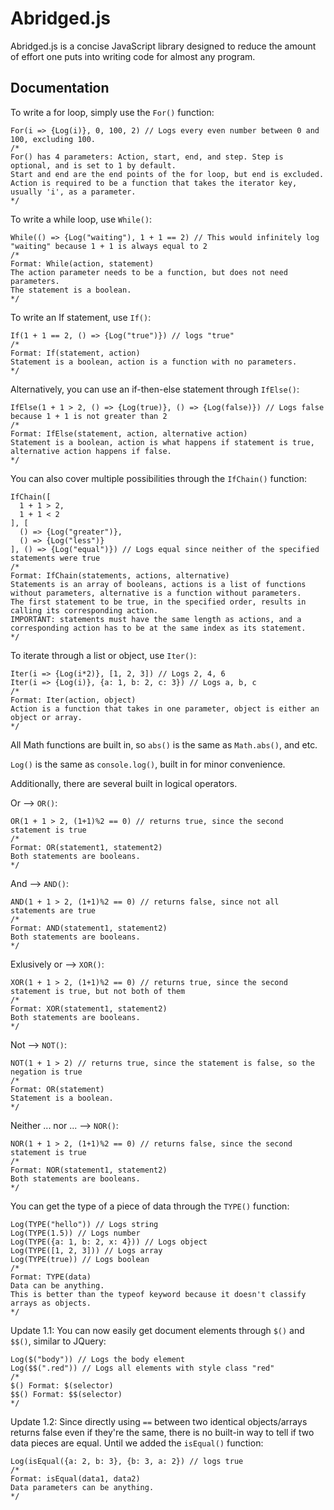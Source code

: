 # Abridged.js
Abridged.js is a concise JavaScript library designed to reduce the amount of effort one puts into writing code for almost any program.
## Documentation

To write a for loop, simply use the `For()` function:
```
For(i => {Log(i)}, 0, 100, 2) // Logs every even number between 0 and 100, excluding 100.
/*
For() has 4 parameters: Action, start, end, and step. Step is optional, and is set to 1 by default.
Start and end are the end points of the for loop, but end is excluded.
Action is required to be a function that takes the iterator key, usually 'i', as a parameter.
*/
```

To write a while loop, use `While()`:
```
While(() => {Log("waiting"), 1 + 1 == 2) // This would infinitely log "waiting" because 1 + 1 is always equal to 2
/*
Format: While(action, statement)
The action parameter needs to be a function, but does not need parameters.
The statement is a boolean.
*/
```

To write an If statement, use `If()`:
```
If(1 + 1 == 2, () => {Log("true")}) // logs "true"
/*
Format: If(statement, action)
Statement is a boolean, action is a function with no parameters.
*/
```

Alternatively, you can use an if-then-else statement through `IfElse()`:
```
IfElse(1 + 1 > 2, () => {Log(true)}, () => {Log(false)}) // Logs false because 1 + 1 is not greater than 2
/*
Format: IfElse(statement, action, alternative action)
Statement is a boolean, action is what happens if statement is true, alternative action happens if false.
*/
```

You can also cover multiple possibilities through the `IfChain()` function:
```
IfChain([
  1 + 1 > 2,
  1 + 1 < 2
], [
  () => {Log("greater")},
  () => {Log("less")}
], () => {Log("equal")}) // Logs equal since neither of the specified statements were true
/*
Format: IfChain(statements, actions, alternative)
Statements is an array of booleans, actions is a list of functions without parameters, alternative is a function without parameters.
The first statement to be true, in the specified order, results in calling its corresponding action.
IMPORTANT: statements must have the same length as actions, and a corresponding action has to be at the same index as its statement.
*/
```

To iterate through a list or object, use `Iter()`:
```
Iter(i => {Log(i*2)}, [1, 2, 3]) // Logs 2, 4, 6
Iter(i => {Log(i)}, {a: 1, b: 2, c: 3}) // Logs a, b, c
/*
Format: Iter(action, object)
Action is a function that takes in one parameter, object is either an object or array.
*/
```

All Math functions are built in, so `abs()` is the same as `Math.abs()`, and etc.

`Log()` is the same as `console.log()`, built in for minor convenience.

Additionally, there are several built in logical operators.

Or --> `OR()`:
```
OR(1 + 1 > 2, (1+1)%2 == 0) // returns true, since the second statement is true
/*
Format: OR(statement1, statement2)
Both statements are booleans.
*/
```

And --> `AND()`:
```
AND(1 + 1 > 2, (1+1)%2 == 0) // returns false, since not all statements are true
/*
Format: AND(statement1, statement2)
Both statements are booleans.
*/
```

Exlusively or --> `XOR()`:
```
XOR(1 + 1 > 2, (1+1)%2 == 0) // returns true, since the second statement is true, but not both of them
/*
Format: XOR(statement1, statement2)
Both statements are booleans.
*/
```

Not --> `NOT()`:
```
NOT(1 + 1 > 2) // returns true, since the statement is false, so the negation is true
/*
Format: OR(statement)
Statement is a boolean.
*/
```

Neither ... nor ... --> `NOR()`:
```
NOR(1 + 1 > 2, (1+1)%2 == 0) // returns false, since the second statement is true
/*
Format: NOR(statement1, statement2)
Both statements are booleans.
*/
```

You can get the type of a piece of data through the `TYPE()` function:
```
Log(TYPE("hello")) // Logs string
Log(TYPE(1.5)) // Logs number
Log(TYPE({a: 1, b: 2, x: 4})) // Logs object
Log(TYPE([1, 2, 3])) // Logs array
Log(TYPE(true)) // Logs boolean
/*
Format: TYPE(data)
Data can be anything.
This is better than the typeof keyword because it doesn't classify arrays as objects.
*/
```

Update 1.1: You can now easily get document elements through `$()` and `$$()`, similar to JQuery:
```
Log($("body")) // Logs the body element
Log($$(".red")) // Logs all elements with style class "red"
/*
$() Format: $(selector)
$$() Format: $$(selector)
*/
```

Update 1.2: Since directly using `==` between two identical objects/arrays returns false even if they're the same, there is no built-in way to tell if two data pieces are equal. Until we added the `isEqual()` function:
```
Log(isEqual({a: 2, b: 3}, {b: 3, a: 2}) // logs true
/*
Format: isEqual(data1, data2)
Data parameters can be anything.
*/
```
